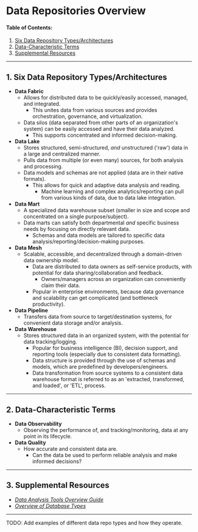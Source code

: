 # Data Repositories Overview
  
#### Table of Contents:
  
1. [Six Data Repository Types/Architectures](#data-repository)
2. [Data-Characteristic Terms](#data-terms)
3. [Supplemental Resources](#supplemental)
  
<hr />
  
## 1. <a name="data-repository">Six Data Repository Types/Architectures</a>
  
* **Data Fabric**
  + Allows for distributed data to be quickly/easily accessed, managed, and integrated.
    - This unites data from various sources and provides orchestration, governance, and virtualization.
  + Data silos (data separated from other parts of an organization's system) can be easily accessed and have their data analyzed.
    - This supports concentrated and informed decision-making.
* **Data Lake**
  + Stores structured, semi-structured, *and* unstructured ('raw') data in a large and centralized manner.
  + Pulls data from multiple (or even many) sources, for both analysis and processing.
  + Data models and schemas are not applied (data are in their native formats).
    - This allows for quick and adaptive data analysis and reading.
      + Machine learning and complex analytics/reporting can pull from various kinds of data, due to data lake integration.
* **Data Mart**
  + A specialized data warehouse subset (smaller in size and scope and concentrated on a single purpose/subject).
  + Data marts can satisfy both departmental *and* specific business needs by focusing on directly relevant data.
    - Schemas and data models are tailored to specific data analysis/reporting/decision-making purposes.
* **Data Mesh**
  + Scalable, accessible, and decentralized through a domain-driven data ownership model.
    - Data are distributed to data owners as self-service products, with potential for data sharing/collaboration and feedback.
      + Owners/managers across an organization can conveniently claim their data.
    - Popular in enterprise environments, because data governance and scalability can get complicated (and bottleneck productivity).
* **Data Pipeline**
  + Transfers data from source to target/destination systems, for convenient data storage and/or analysis.
* **Data Warehouse**
  + Stores structured data in an organized system, with the potential for data tracking/logging.
    - Popular for business intelligence (BI), decision support, and reporting tools (especially due to consistent data formatting).
    - Data structure is provided through the use of schemas and models, which are predefined by developers/engineers.
    - Data transformation from source systems to a consistent data warehouse format is referred to as an 'extracted, transformed, and loaded', or 'ETL', process.

<hr />
  
## 2. <a name="data-terms">Data-Characteristic Terms</a>

* **Data Observability**
  + Observing the performance of, and tracking/monitoring, data at any point in its lifecycle.
* **Data Quality**
  + How accurate and consistent data are.
    - Can the data be used to perform reliable analysis and make informed decisions?
  
<hr />

## 3. <a name="supplemental">Supplemental Resources</a>
  
* *[Data Analysis Tools Overview Guide](https://github.com/chaseofthejungle/data-analysis-tools-overview-guide)*
* *[Overview of Database Types](https://github.com/chaseofthejungle/types-of-databases)*
  
<hr />
  
TODO: Add examples of different data repo types and how they operate.
